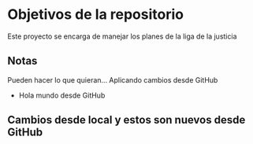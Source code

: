 # Objetivos de la repositorio

Este proyecto se encarga de manejar los planes de la liga de la justicia


## Notas
Pueden hacer lo que quieran...
Aplicando cambios desde GitHub
+ Hola mundo desde GitHub

## Cambios desde local y estos son nuevos desde GitHub

